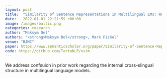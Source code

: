 ```yaml
---
layout: post
title:  "Similarity of Sentence Representations in Multilingual LMs: Resolving Conflicting Literature and a Case Study of Baltic Languages"
date:   2022-01-01 22:21:59 +00:00
image: /images/baltic.png
categories: research
author: "Maksym Del"
authors: "<strong>Maksym Del</strong>, Mark Fishel"
venue: "BJMC"
paper: https://www.semanticscholar.org/paper/Similarity-of-Sentence-Representations-in-LMs%3A-and-Del-Fishel/0b749f70dd8cbe22fcfa7efeb571836b195c125d
code: https://github.com/TartuNLP/xsim
---
```

We address confsuion in prior work regarding the internal cross-slingual structure in multilingual language models.